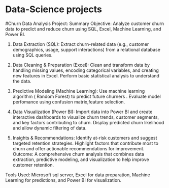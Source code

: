 # Data-Science projects 
#Churn Data Analysis Project: Summary
Objective: Analyze customer churn data to predict and reduce churn using SQL, Excel, Machine Learning, and Power BI.

1. Data Extraction (SQL):
Extract churn-related data (e.g., customer demographics, usage, support interactions) from a relational database using SQL queries.

3. Data Cleaning & Preparation (Excel):
Clean and transform data by handling missing values, encoding categorical variables, and creating new features in Excel. Perform basic statistical analysis to understand the data.

5. Predictive Modeling (Machine Learning):
Use machine learning algorithm ( Random Forest) to predict future churners . Evaluate model perfomance using confusion matrix,feature selection.
6. Data Visualization (Power BI):
Import data into Power BI and create interactive dashboards to visualize churn trends, customer segments, and key factors contributing to churn. Display predicted churn likelihood and allow dynamic filtering of data.
7. Insights & Recommendations:
Identify at-risk customers and suggest targeted retention strategies. Highlight factors that contribute most to churn and offer actionable recommendations for improvement.
Outcome: A comprehensive churn analysis that combines data extraction, predictive modeling, and visualization to help improve customer retention.

Tools Used: Microsoft sql server, Excel for data preparation, Machine Learning for predictions, and Power BI for visualization.
   
  
